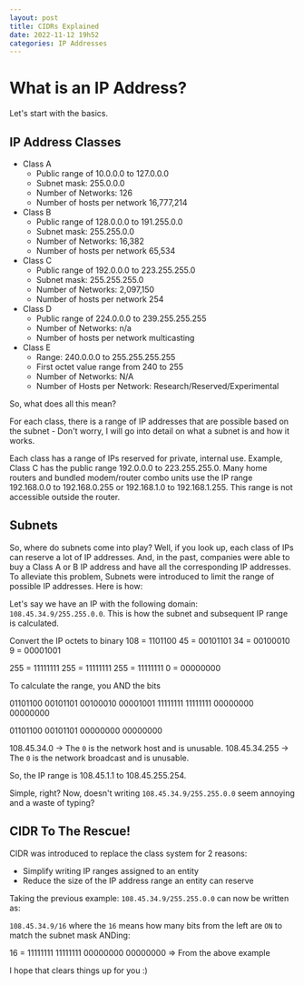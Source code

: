 ```yaml
---
layout: post
title: CIDRs Explained
date: 2022-11-12 19h52
categories: IP Addresses
---
```


# What is an IP Address?

Let's start with the basics.

## IP Address Classes

- Class A
    - Public range of 10.0.0.0 to 127.0.0.0
    - Subnet mask: 255.0.0.0
    - Number of Networks: 126
    - Number of hosts per network 16,777,214
- Class B
    - Public range of 128.0.0.0 to 191.255.0.0
    - Subnet mask: 255.255.0.0
    - Number of Networks: 16,382
    - Number of hosts per network 65,534
- Class C
    - Public range of 192.0.0.0 to 223.255.255.0
    - Subnet mask: 255.255.255.0
    - Number of Networks: 2,097,150
    - Number of hosts per network 254
- Class D
    - Public range of 224.0.0.0 to 239.255.255.255
    - Number of Networks: n/a
    - Number of hosts per network multicasting
- Class E
    - Range: 240.0.0.0 to 255.255.255.255
    - First octet value range from 240 to 255
    - Number of Networks: N/A
    - Number of Hosts per Network: Research/Reserved/Experimental

So, what does all this mean?

For each class, there is a range of IP addresses that are possible based on the subnet - Don't worry, I will go into detail on what a subnet is and how it works.

Each class has a range of IPs reserved for private, internal use. Example, Class C has the public range 192.0.0.0 to 223.255.255.0. Many home routers and bundled modem/router combo units use the IP range 192.168.0.0 to 192.168.0.255 or 192.168.1.0 to 192.168.1.255. This range is not accessible outside the router.

## Subnets

So, where do subnets come into play? Well, if you look up, each class of IPs can reserve a lot of IP addresses. And, in the past, companies were able to buy a Class A or B IP address and have all the corresponding IP addresses. To alleviate this problem, Subnets were introduced to limit the range of possible IP addresses. Here is how:

Let's say we have an IP with the following domain: `108.45.34.9/255.255.0.0`. This is how the subnet and subsequent IP range is calculated.

Convert the IP octets to binary
108 = 1101100
45 = 00101101
34 = 00100010
9 = 00001001


255 = 11111111
255 = 11111111
255 = 11111111
0 = 00000000

To calculate the range, you AND the bits

01101100   00101101	00100010	00001001
11111111  11111111	00000000	00000000

01101100 00101101 00000000 00000000

108.45.34.0 -> The `0` is the network host and is unusable.
108.45.34.255 -> The `0` is the network broadcast and is unusable.

So, the IP range is 108.45.1.1 to 108.45.255.254.

Simple, right? Now, doesn't writing `108.45.34.9/255.255.0.0` seem annoying and a waste of typing?

## CIDR To The Rescue!

CIDR was introduced to replace the class system for 2 reasons:

- Simplify writing IP ranges assigned to an entity
- Reduce the size of the IP address range an entity can reserve

Taking the previous example: `108.45.34.9/255.255.0.0` can now be written as:

`108.45.34.9/16` where the `16` means how many bits from the left are `ON` to match the subnet mask ANDing:

16 = 11111111  11111111	00000000	00000000 => From the above example

I hope that clears things up for you :)

